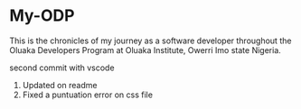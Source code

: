 # My-ODP

This is the chronicles of my journey as a software developer throughout the Oluaka Developers Program at Oluaka Institute, Owerri Imo state Nigeria.

second commit with vscode
1. Updated on readme
2. Fixed a puntuation error on css file